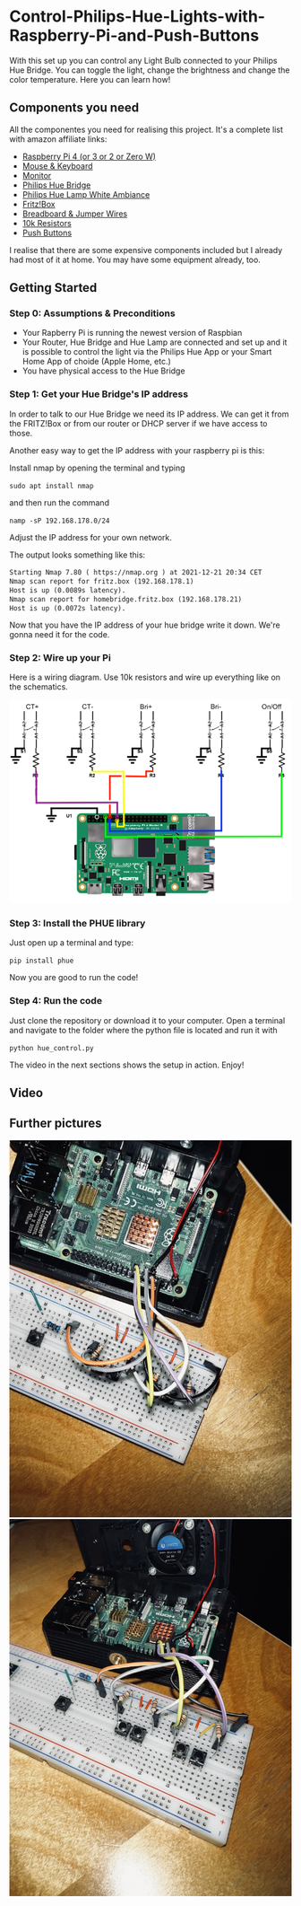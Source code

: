 # Control-Philips-Hue-Lights-with-Raspberry-Pi-and-Push-Buttons

With this set up you can control any Light Bulb connected to your Philips Hue Bridge. 
You can toggle the light, change the brightness and change the color temperature.
Here you can learn how!

## Components you need

All the componentes you need for realising this project. 
It's a complete list with amazon affiliate links:

- [Raspberry Pi 4 (or 3 or 2 or Zero W)](https://amzn.to/3pfbdiW) 
- [Mouse & Keyboard](https://amzn.to/3FhlSj1)
- [Monitor](https://amzn.to/32lkzkk)
- [Philips Hue Bridge](https://amzn.to/3poGctj)
- [Philips Hue Lamp White Ambiance](https://amzn.to/3Fgyy9C)
- [Fritz!Box](https://amzn.to/3q7Ucqk)
- [Breadboard & Jumper Wires](https://amzn.to/3J6E15e)
- [10k Resistors](https://amzn.to/3EnyNPa)
- [Push Buttons](https://amzn.to/3EeDQ4b)

I realise that there are some expensive components included but I already had most of it at home. You may have some equipment already, too.

## Getting Started

### Step 0: Assumptions & Preconditions
- Your Rapberry Pi is running the newest version of Raspbian
- Your Router, Hue Bridge and Hue Lamp are connected and set up and it is possible to control the light via the Philips Hue App or your Smart Home App of choide (Apple Home, etc.)
- You have physical access to the Hue Bridge

### Step 1: Get your Hue Bridge's IP address

In order to talk to our Hue Bridge we need its IP address.
We can get it from the FRITZ!Box or from our router or DHCP server if we have access to those.

Another easy way to get the IP address with your raspberry pi is this:

Install nmap by opening the terminal and typing

`sudo apt install nmap`

and then run the command

`namp -sP 192.168.178.0/24`

Adjust the IP address for your own network. 

The output looks something like this:
```
Starting Nmap 7.80 ( https://nmap.org ) at 2021-12-21 20:34 CET
Nmap scan report for fritz.box (192.168.178.1)
Host is up (0.0089s latency).
Nmap scan report for homebridge.fritz.box (192.168.178.21)
Host is up (0.0072s latency).
```
  
Now that you have the IP address of your hue bridge write it down. We're gonna need it for the code.

### Step 2: Wire up your Pi

Here is a wiring diagram. 
Use 10k resistors and wire up everything like on the schematics. 

![Wiring diagram!](https://github.com/adriankae/Control-Philips-Hue-Lights-with-Raspberry-Pi-and-Push-Buttons/blob/main/wiring_pi.png "Wiring diagram")


### Step 3: Install the PHUE library

Just open up a terminal and type:

`pip install phue`

Now you are good to run the code! 

### Step 4: Run the code

Just clone the repository or download it to your computer. 
Open a terminal and navigate to the folder where the python file is located and run it with

`python hue_control.py`

The video in the next sections shows the setup in action. Enjoy!

## Video


## Further pictures

![Actual Setup 1](https://github.com/adriankae/Control-Philips-Hue-Lights-with-Raspberry-Pi-and-Push-Buttons/blob/main/IMG_0444.jpeg "Setup 1")
![Actual Setup 2](https://github.com/adriankae/Control-Philips-Hue-Lights-with-Raspberry-Pi-and-Push-Buttons/blob/main/IMG_0445.jpeg "Setup 2")
